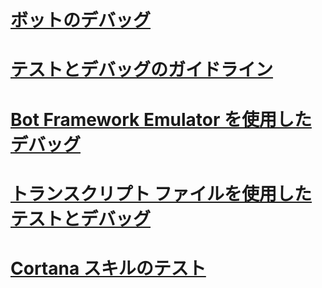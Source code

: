 # [ボットのデバッグ](../bot-service-debug-bot.md)
# [テストとデバッグのガイドライン](../v4sdk/bot-builder-testing-debugging.md)
# [Bot Framework Emulator を使用したデバッグ](../bot-service-debug-emulator.md)
# [トランスクリプト ファイルを使用したテストとデバッグ](../v4sdk/bot-builder-debug-transcript.md)
# [Cortana スキルのテスト](../bot-service-debug-cortana-skill.md)
